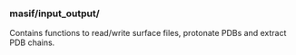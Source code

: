 ### masif/input_output/
Contains functions to read/write surface files, protonate PDBs and extract PDB chains.
